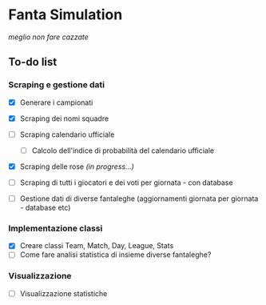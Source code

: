 # Fanta Simulation

*meglio non fare cazzate*

## To-do list


### Scraping e gestione dati

- [x] Generare i campionati
- [x] Scraping dei nomi squadre
- [ ] Scraping calendario ufficiale
    - [ ] Calcolo dell'indice di probabilità del calendario ufficiale
- [x] Scraping delle rose *(in progress...)*
- [ ] Scraping di tutti i giocatori e dei voti per giornata - con database
- [ ] Gestione dati di diverse fantaleghe (aggiornamenti giornata per giornata - database etc)


### Implementazione classi

- [x] Creare classi Team, Match, Day, League, Stats
- [ ] Come fare analisi statistica di insieme diverse fantaleghe?

### Visualizzazione

- [ ] Visualizzazione statistiche


